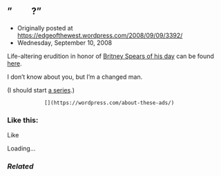 ## ”         ?”

 * Originally posted at https://edgeofthewest.wordpress.com/2008/09/09/3392/
 * Wednesday, September 10, 2008

Life-altering erudition in honor of [Britney Spears of his day](http://acephalous.typepad.com/acephalous/2008/02/this-is-how-ver.html) can be found [here](http://books.google.com/books?id=z7dCAAAAIAAJ&printsec=frontcover&dq=oxford+lectures+1905&num=100&ei=lBvHSMiYA4u8tAOV4LjXDA&client=firefox-a#PPT1,M1).

I don’t know about you, but I’m a changed man.

(I should start [a series](http://acephalous.typepad.com/acephalous/2008/07/thank-god-for-a.html).)

		

			

				[](https://wordpress.com/about-these-ads/)
				

					
				

			

		

### Like this:

Like

 
Loading...

[]()

### _Related_

